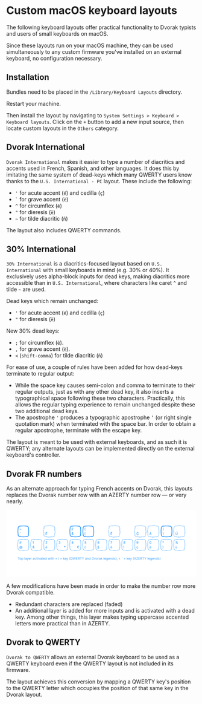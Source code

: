 # Custom macOS keyboard layouts

The following keyboard layouts offer practical functionality to Dvorak typists and users of small keyboards on macOS.

Since these layouts run on your macOS machine, they can be used simultaneously to any custom firmware you've installed on an external keyboard, no configuration necessary.

## Installation

Bundles need to be placed in the `/Library/Keyboard Layouts` directory. 

Restart your machine.

Then install the layout by navigating to `System Settings > Keyboard > Keyboard layouts`. Click on the `+` button to add a new input source, then locate custom layouts in the `Others` category.


## Dvorak International

`Dvorak International` makes it easier to type a number of diacritics and accents used in French, Spanish, and other languages. It does this by imitating the same system of dead-keys which many QWERTY users know thanks to the `U.S. International - PC` layout. These include the following:

- `'` for acute accent (`é`) and cedilla (`ç`)
- `` ` `` for grave accent (`è`)
- `^` for circumflex (`ê`)
- `"` for dieresis (`ë`)
- `~` for tilde diacritic (`ñ`)

The layout also includes QWERTY commands.


## 30% International

`30% International` is a diacritics-focused layout based on `U.S. International` with small keyboards in mind (e.g. 30% or 40%). It exclusively uses alpha-block inputs for dead keys, making diacritics more accessible than in `U.S. International`, where characters like caret `^` and tilde `~` are used.

Dead keys which remain unchanged:

- `'` for acute accent (`é`) and cedilla (`ç`)
- `"` for dieresis (`ë`)

New 30% dead keys:

- `;` for circumflex (`ê`).
- `,` for grave accent (`è`).
- `<` (`shift-comma`) for tilde diacritic (`ñ`)

For ease of use, a couple of rules have been added for how dead-keys terminate to regular output:

- While the space key causes semi-colon and comma to terminate to their regular outputs, just as with any other dead key, it also inserts a typographical space following these two characters. Practically, this allows the regular typing experience to remain unchanged despite these two additional dead keys.
- The apostrophe `'` produces a typographic apostrophe `’` (or right single quotation mark) when terminated with the space bar. In order to obtain a regular apostrophe, terminate with the escape key.

The layout is meant to be used with external keyboards, and as such it is QWERTY; any alternate layouts can be implemented directly on the external keyboard's controller.


## Dvorak FR numbers

As an alternate approach for typing French accents on Dvorak, this layouts replaces the Dvorak number row with an AZERTY number row — or very nearly.

![](images/dvorak-fr-numbers.svg)

A few modifications have been made in order to make the number row more Dvorak compatible.

- Redundant characters are replaced (faded)
- An additional layer is added for more inputs and is activated with a dead key. Among other things, this layer makes typing uppercase accented letters more practical than in AZERTY.


## Dvorak to QWERTY

`Dvorak to QWERTY` allows an external Dvorak keyboard to be used as a QWERTY keyboard even if the QWERTY layout is not included in its firmware.

The layout achieves this conversion by mapping a QWERTY key's position to the QWERTY letter which occupies the position of that same key in the Dvorak layout.
